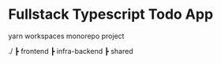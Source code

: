 # Fullstack Typescript Todo App

yarn workspaces monorepo project

./
┣ frontend
┣ infra-backend
┣ shared
